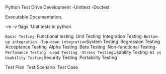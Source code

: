 Python Test Drive Development
 -Unittest -Doctest

Executable Documentation.

-m -v flags
`Unit tests in python

`Basic Testing
`Functional testing`
`Unit Testing`
`Integration Testing`
    -Bottom-up integration
    -Top-down integration
`System Testing`
`Regression Testing`
`Acceptance Testing`
`Alpha Testing`
`Beta Testing`
`Non-functional Testing`
    -Perfomance Testing
    -Load Testing
    -Stress Testing
`Usability Testing`
    -UI vs Usability Testing
`Security Testing`
`Portability Testing`

Test Plan`
`Test Scenario`
`Test Case
